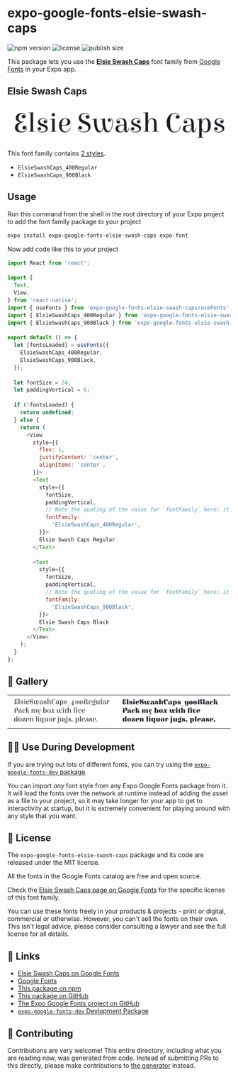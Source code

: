 # expo-google-fonts-elsie-swash-caps

![npm version](https://flat.badgen.net/npm/v/expo-google-fonts-elsie-swash-caps)
![license](https://flat.badgen.net/github/license/expo/google-fonts)
![publish size](https://flat.badgen.net/packagephobia/install/expo-google-fonts-elsie-swash-caps)

This package lets you use the [**Elsie Swash Caps**](https://fonts.google.com/specimen/Elsie+Swash+Caps) font family from [Google Fonts](https://fonts.google.com/) in your Expo app.

## Elsie Swash Caps

![Elsie Swash Caps](./font-family.png)

This font family contains [2 styles](#-gallery).

- `ElsieSwashCaps_400Regular`
- `ElsieSwashCaps_900Black`

## Usage

Run this command from the shell in the root directory of your Expo project to add the font family package to your project
```sh
expo install expo-google-fonts-elsie-swash-caps expo-font
```

Now add code like this to your project
```js
import React from 'react';

import {
  Text,
  View,
} from 'react-native';
import { useFonts } from 'expo-google-fonts-elsie-swash-caps/useFonts';
import { ElsieSwashCaps_400Regular } from 'expo-google-fonts-elsie-swash-caps/400Regular';
import { ElsieSwashCaps_900Black } from 'expo-google-fonts-elsie-swash-caps/900Black';

export default () => {
  let [fontsLoaded] = useFonts({
    ElsieSwashCaps_400Regular,
    ElsieSwashCaps_900Black,
  });

  let fontSize = 24;
  let paddingVertical = 6;

  if (!fontsLoaded) {
    return undefined;
  } else {
    return (
      <View
        style={{
          flex: 1,
          justifyContent: 'center',
          alignItems: 'center',
        }}>
        <Text
          style={{
            fontSize,
            paddingVertical,
            // Note the quoting of the value for `fontFamily` here; it expects a string!
            fontFamily:
              'ElsieSwashCaps_400Regular',
          }}>
          Elsie Swash Caps Regular
        </Text>

        <Text
          style={{
            fontSize,
            paddingVertical,
            // Note the quoting of the value for `fontFamily` here; it expects a string!
            fontFamily:
              'ElsieSwashCaps_900Black',
          }}>
          Elsie Swash Caps Black
        </Text>
      </View>
    );
  }
};

```

## 🔡 Gallery


||||
|-|-|-|
|![ElsieSwashCaps_400Regular](.//400Regular/ElsieSwashCaps_400Regular.ttf.png)|![ElsieSwashCaps_900Black](.//900Black/ElsieSwashCaps_900Black.ttf.png)|||


## 👩‍💻 Use During Development

If you are trying out lots of different fonts, you can try using the [`expo-google-fonts-dev` package](https://github.com/freeboub/google-fonts/tree/master/font-packages/dev#readme).

You can import *any* font style from any Expo Google Fonts package from it. It will load the fonts
over the network at runtime instead of adding the asset as a file to your project, so it may take longer
for your app to get to interactivity at startup, but it is extremely convenient
for playing around with any style that you want.

## 📖 License

The `expo-google-fonts-elsie-swash-caps` package and its code are released under the MIT license.

All the fonts in the Google Fonts catalog are free and open source.

Check the [Elsie Swash Caps page on Google Fonts](https://fonts.google.com/specimen/Elsie+Swash+Caps) for the specific license of this font family.

You can use these fonts freely in your products & projects - print or digital, commercial or otherwise. However, you can't sell the fonts on their own. This isn't legal advice, please consider consulting a lawyer and see the full license for all details.

## 🔗 Links

- [Elsie Swash Caps on Google Fonts](https://fonts.google.com/specimen/Elsie+Swash+Caps)
- [Google Fonts](https://fonts.google.com/)
- [This package on npm](https://www.npmjs.com/package/expo-google-fonts-elsie-swash-caps)
- [This package on GitHub](https://github.com/freeboub/google-fonts/tree/master/font-packages/elsie-swash-caps)
- [The Expo Google Fonts project on GitHub](https://github.com/freeboub/google-fonts)
- [`expo-google-fonts-dev` Devlopment Package](https://github.com/freeboub/google-fonts/tree/master/font-packages/dev)

## 🤝 Contributing

Contributions are very welcome! This entire directory, including what you are reading now, was generated from code. Instead of submitting PRs to this directly, please make contributions to [the generator](https://github.com/freeboub/google-fonts/tree/master/packages/generator) instead.

